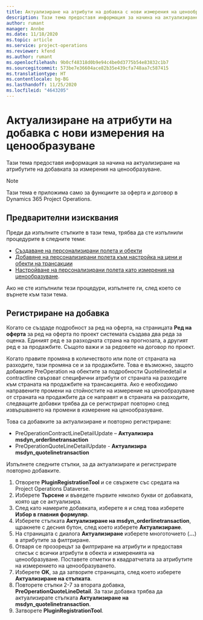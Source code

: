 ```yaml
---
title: Актуализиране на атрибути на добавка с нови измерения на ценообразуване
description: Тази тема предоставя информация за начина на актуализиране на атрибутите на добавката за измерения на ценообразуване.
author: rumant
manager: Annbe
ms.date: 11/18/2020
ms.topic: article
ms.service: project-operations
ms.reviewer: kfend
ms.author: rumant
ms.openlocfilehash: 9b0cf48318d0b9e94c4be0d3775b54e83832c1b7
ms.sourcegitcommit: 573be7e36604ace82b35e439cfa748aa7c587415
ms.translationtype: HT
ms.contentlocale: bg-BG
ms.lasthandoff: 11/25/2020
ms.locfileid: "4643205"
---
```

# <a name="update-plug-in-attributes-with-new-pricing-dimensions"></a>Актуализиране на атрибути на добавка с нови измерения на ценообразуване

Тази тема предоставя информация за начина на актуализиране на атрибутите на добавката за измерения на ценообразуване.

> [!NOTE]
> Тази тема е приложима само за функциите за оферта и договор в Dynamics 365 Project Operations.

## <a name="prerequisites"></a>Предварителни изисквания
Преди да изпълните стъпките в тази тема, трябва да сте изпълнили процедурите в следните теми:

  - [Създаване на персонализирани полета и обекти](create-custom-fields-entities-pricing-dimensions.md) 
  - [Добавяне на персонализирани полета към настройка на цени и обекти на трансакции ](add-custom-fields-price-setup-transactional-entities.md)
  - [Настройване на персонализирани полета като измерения на ценообразуване](set-up-custom-fields-pricing-dimensions.md). 
  
Ако не сте изпълнили тези процедури, изпълнете ги, след което се върнете към тази тема.

## <a name="register-a-plug-in"></a>Регистриране на добавка
Когато се създаде подробност за ред на оферта, на страницата **Ред на оферта** за ред на оферта по проект системата създава два реда за оценка. Единият ред е за разходната страна на прогнозата, а другият ред е за продажбите. Същото важи и за редовете на договор по проект.

Когато правите промяна в количеството или поле от страната на разходите, тази промяна се и за продажбите. Това е възможно, защото добавките PreOperation на обектите за подробности Quotelinedetail и contractline свързват специфични атрибути от страната на разходите към страната на продажбите на трансакцията. Ако е необходимо направените промени на стойностите на измерение на ценообразуване от страната на продажбите да се направят и в страната на разходите, следващите добавки трябва да се регистрират повторно след извършването на промени в измерение на ценообразуване.

Това са добавките за актуализиране и повторно регистриране:

- PreOperationContractLineDetailUpdate – **Актуализира msdyn_orderlinetransaction**
- PreOperationQuoteLineDetailUpdate - **Актуализира msdyn_quotelinetransaction**

Изпълнете следните стъпки, за да актуализирате и регистрирате повторно добавките.

1. Отворете **PluginRegistrationTool** и се свържете със средата на Project Operations Dataverse.
2. Изберете **Търсене** и въведете първите няколко букви от добавката, която ще се актуализира.
3. След като намерите добавката, изберете я и след това изберете **Избор в главния формуляр**.
4. Изберете стъпката **Актуализиране на msdyn_orderlinetransaction**, щракнете с десния бутон, след което изберете **Актуализиране**.
5. На страницата с диалога **Актуализиране** изберете многоточието (**...**) в атрибутите за филтриране.
6. Отваря се прозорецът за филтриране на атрибути и предоставя списък с всички атрибути в обекта и измеренията на ценообразуване. Поставете отметки в квадратчетата за атрибутите на измерението на ценообразуването.
7. Изберете **OK**, за да затворите страницата, след което изберете **Актуализиране на стъпката**.
8. Повторете стъпки 2-7 за втората добавка, **PreOperationQuoteLineDetail**. За тази добавка трябва да актуализирате стъпката **Актуализиране на msdyn_quotelinetransaction**.
9. Затворете **PluginRegistrationTool**.

